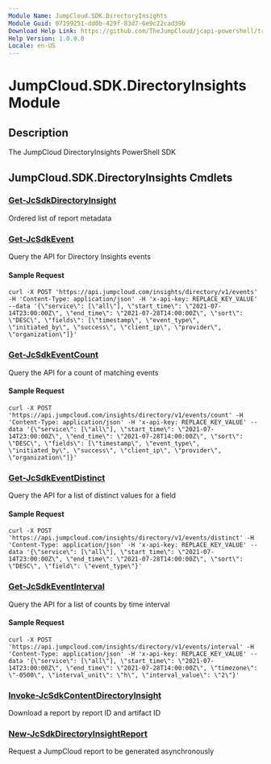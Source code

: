 ```yaml
---
Module Name: JumpCloud.SDK.DirectoryInsights
Module Guid: 07199251-dd0b-429f-83d7-6e9c22cad39b
Download Help Link: https://github.com/TheJumpCloud/jcapi-powershell/tree/master/SDKs/PowerShell/jumpcloud.sdk.directoryinsights
Help Version: 1.0.0.0
Locale: en-US
---
```


# JumpCloud.SDK.DirectoryInsights Module
## Description
The JumpCloud DirectoryInsights PowerShell SDK

## JumpCloud.SDK.DirectoryInsights Cmdlets
### [Get-JcSdkDirectoryInsight](Get-JcSdkDirectoryInsight.md)
Ordered list of report metadata

### [Get-JcSdkEvent](Get-JcSdkEvent.md)
Query the API for Directory Insights events
#### Sample Request
```
curl -X POST 'https://api.jumpcloud.com/insights/directory/v1/events' -H 'Content-Type: application/json' -H 'x-api-key: REPLACE_KEY_VALUE' --data '{\"service\": [\"all\"], \"start_time\": \"2021-07-14T23:00:00Z\", \"end_time\": \"2021-07-28T14:00:00Z\", \"sort\": \"DESC\", \"fields\": [\"timestamp\", \"event_type\", \"initiated_by\", \"success\", \"client_ip\", \"provider\", \"organization\"]}'
```

### [Get-JcSdkEventCount](Get-JcSdkEventCount.md)
Query the API for a count of matching events
#### Sample Request
```
curl -X POST 'https://api.jumpcloud.com/insights/directory/v1/events/count' -H 'Content-Type: application/json' -H 'x-api-key: REPLACE_KEY_VALUE' --data '{\"service\": [\"all\"], \"start_time\": \"2021-07-14T23:00:00Z\", \"end_time\": \"2021-07-28T14:00:00Z\", \"sort\": \"DESC\", \"fields\": [\"timestamp\", \"event_type\", \"initiated_by\", \"success\", \"client_ip\", \"provider\", \"organization\"]}'
```

### [Get-JcSdkEventDistinct](Get-JcSdkEventDistinct.md)
Query the API for a list of distinct values for a field
#### Sample Request
```
curl -X POST 'https://api.jumpcloud.com/insights/directory/v1/events/distinct' -H 'Content-Type: application/json' -H 'x-api-key: REPLACE_KEY_VALUE' --data '{\"service\": [\"all\"], \"start_time\": \"2021-07-14T23:00:00Z\", \"end_time\": \"2021-07-28T14:00:00Z\", \"sort\": \"DESC\", \"field\": \"event_type\"}'
```

### [Get-JcSdkEventInterval](Get-JcSdkEventInterval.md)
Query the API for a list of counts by time interval
#### Sample Request
```
curl -X POST 'https://api.jumpcloud.com/insights/directory/v1/events/interval' -H 'Content-Type: application/json' -H 'x-api-key: REPLACE_KEY_VALUE' --data '{\"service\": [\"all\"], \"start_time\": \"2021-07-14T23:00:00Z\", \"end_time\": \"2021-07-28T14:00:00Z\", \"timezone\": \"-0500\", \"interval_unit\": \"h\", \"interval_value\": \"2\"}'
```

### [Invoke-JcSdkContentDirectoryInsight](Invoke-JcSdkContentDirectoryInsight.md)
Download a report by report ID and artifact ID

### [New-JcSdkDirectoryInsightReport](New-JcSdkDirectoryInsightReport.md)
Request a JumpCloud report to be generated asynchronously


